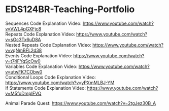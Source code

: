 # EDS124BR-Teaching-Portfolio
Sequences Code Explanation Video: https://www.youtube.com/watch?v=VWL4pGXFjc8  
Repeats Code Explanation Video: https://www.youtube.com/watch?v=sGc3Tx6uD8A  
Nested Repeats Code Explanation Video: https://www.youtube.com/watch?v=vqNmBFL2d38  
Events Code Explanation Video: https://www.youtube.com/watch?v=t74FYqScOw0  
Variables Code Explanation Video: https://www.youtube.com/watch?v=utwFK7CObw0  
Conditional Loops Code Explanation Video: https://www.youtube.com/watch?v=yPXmMLBJ-YM  
If Statements Code Explanation Video: https://www.youtube.com/watch?v=M5foDmpIFVQ
  
Animal Parade Quest: https://www.youtube.com/watch?v=2tgJez30B_A
